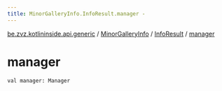 ```yaml
---
title: MinorGalleryInfo.InfoResult.manager - 
---
```


[be.zvz.kotlininside.api.generic](../../index.html) / [MinorGalleryInfo](../index.html) / [InfoResult](index.html) / [manager](./manager.html)

# manager

`val manager: Manager`